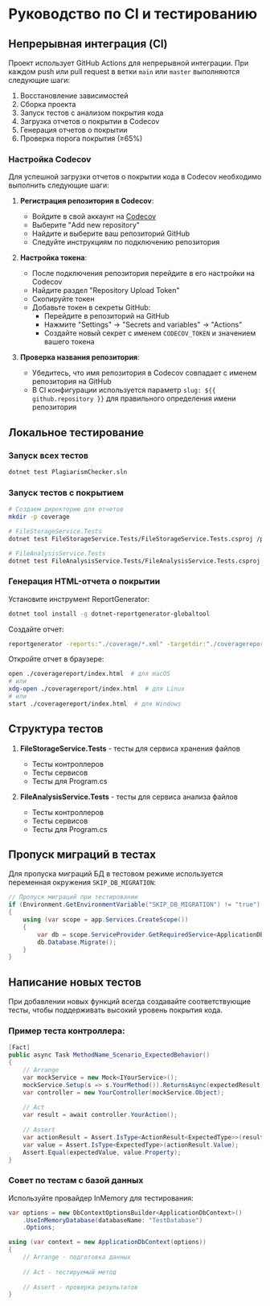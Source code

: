 # Руководство по CI и тестированию

## Непрерывная интеграция (CI)

Проект использует GitHub Actions для непрерывной интеграции. При каждом push или pull request в ветки `main` или `master` выполняются следующие шаги:

1. Восстановление зависимостей
2. Сборка проекта
3. Запуск тестов с анализом покрытия кода
4. Загрузка отчетов о покрытии в Codecov
5. Генерация отчетов о покрытии
6. Проверка порога покрытия (≥65%)

### Настройка Codecov

Для успешной загрузки отчетов о покрытии кода в Codecov необходимо выполнить следующие шаги:

1. **Регистрация репозитория в Codecov**:
   - Войдите в свой аккаунт на [Codecov](https://codecov.io/)
   - Выберите "Add new repository"
   - Найдите и выберите ваш репозиторий GitHub
   - Следуйте инструкциям по подключению репозитория

2. **Настройка токена**:
   - После подключения репозитория перейдите в его настройки на Codecov
   - Найдите раздел "Repository Upload Token"
   - Скопируйте токен
   - Добавьте токен в секреты GitHub:
     - Перейдите в репозиторий на GitHub
     - Нажмите "Settings" → "Secrets and variables" → "Actions"
     - Создайте новый секрет с именем `CODECOV_TOKEN` и значением вашего токена

3. **Проверка названия репозитория**:
   - Убедитесь, что имя репозитория в Codecov совпадает с именем репозитория на GitHub
   - В CI конфигурации используется параметр `slug: ${{ github.repository }}` для правильного определения имени репозитория

## Локальное тестирование

### Запуск всех тестов

```bash
dotnet test PlagiarismChecker.sln
```

### Запуск тестов с покрытием

```bash
# Создаем директорию для отчетов
mkdir -p coverage

# FileStorageService.Tests
dotnet test FileStorageService.Tests/FileStorageService.Tests.csproj /p:CollectCoverage=true /p:CoverletOutputFormat=opencover /p:CoverletOutput=./coverage/fss_coverage.opencover.xml /p:ExcludeByFile="**/*Migrations/*.cs"

# FileAnalysisService.Tests
dotnet test FileAnalysisService.Tests/FileAnalysisService.Tests.csproj /p:CollectCoverage=true /p:CoverletOutputFormat=opencover /p:CoverletOutput=./coverage/fas_coverage.opencover.xml /p:ExcludeByFile="**/*Migrations/*.cs"
```

### Генерация HTML-отчета о покрытии

Установите инструмент ReportGenerator:

```bash
dotnet tool install -g dotnet-reportgenerator-globaltool
```

Создайте отчет:

```bash
reportgenerator -reports:"./coverage/*.xml" -targetdir:"./coveragereport" -reporttypes:"Html;TextSummary"
```

Откройте отчет в браузере:

```bash
open ./coveragereport/index.html  # для macOS
# или
xdg-open ./coveragereport/index.html  # для Linux
# или
start ./coveragereport/index.html  # для Windows
```

## Структура тестов

1. **FileStorageService.Tests** - тесты для сервиса хранения файлов
   - Тесты контроллеров
   - Тесты сервисов
   - Тесты для Program.cs

2. **FileAnalysisService.Tests** - тесты для сервиса анализа файлов
   - Тесты контроллеров
   - Тесты сервисов
   - Тесты для Program.cs

## Пропуск миграций в тестах

Для пропуска миграций БД в тестовом режиме используется переменная окружения `SKIP_DB_MIGRATION`:

```csharp
// Пропуск миграций при тестировании
if (Environment.GetEnvironmentVariable("SKIP_DB_MIGRATION") != "true")
{
    using (var scope = app.Services.CreateScope())
    {
        var db = scope.ServiceProvider.GetRequiredService<ApplicationDbContext>();
        db.Database.Migrate();
    }
}
```

## Написание новых тестов

При добавлении новых функций всегда создавайте соответствующие тесты, чтобы поддерживать высокий уровень покрытия кода.

### Пример теста контроллера:

```csharp
[Fact]
public async Task MethodName_Scenario_ExpectedBehavior()
{
    // Arrange
    var mockService = new Mock<IYourService>();
    mockService.Setup(s => s.YourMethod()).ReturnsAsync(expectedResult);
    var controller = new YourController(mockService.Object);
    
    // Act
    var result = await controller.YourAction();
    
    // Assert
    var actionResult = Assert.IsType<ActionResult<ExpectedType>>(result);
    var value = Assert.IsType<ExpectedType>(actionResult.Value);
    Assert.Equal(expectedValue, value.Property);
}
```

### Совет по тестам с базой данных

Используйте провайдер InMemory для тестирования:

```csharp
var options = new DbContextOptionsBuilder<ApplicationDbContext>()
    .UseInMemoryDatabase(databaseName: "TestDatabase")
    .Options;

using (var context = new ApplicationDbContext(options))
{
    // Arrange - подготовка данных
    
    // Act - тестируемый метод
    
    // Assert - проверка результатов
}
```
